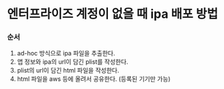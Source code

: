 # 엔터프라이즈 계정이 없을 때 ipa 배포 방법

### 순서
1. ad-hoc 방식으로 ipa 파일을 추출한다.
2. 앱 정보와 ipa의 url이 담긴 plist를 작성한다.
3. plist의 url이 담긴 html 파일을 작성한다. 
4. html 파일을 aws 등에 올려서 공유한다. (등록된 기기만 가능)
